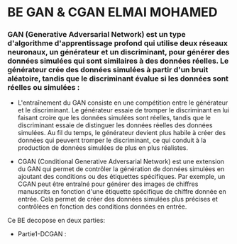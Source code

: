 # BE GAN & CGAN ELMAI MOHAMED
### GAN (Generative Adversarial Network) est un type d'algorithme d'apprentissage profond qui utilise deux réseaux neuronaux, un générateur et un discriminant, pour générer des données simulées qui sont similaires à des données réelles. Le générateur crée des données simulées à partir d'un bruit aléatoire, tandis que le discriminant évalue si les données sont réelles ou simulées :

 
  * L'entraînement du GAN consiste en une compétition entre le générateur et le discriminant. Le générateur essaie de tromper le discriminant en lui faisant croire que les données simulées sont réelles, tandis que le discriminant essaie de distinguer les données réelles des données simulées. Au fil du temps, le générateur devient plus habile à créer des données qui peuvent tromper le discriminant, ce qui conduit à la production de données simulées de plus en plus réalistes.

  * CGAN (Conditional Generative Adversarial Network) est une extension du GAN qui permet de contrôler la génération de données simulées en ajoutant des conditions ou des étiquettes spécifiques. Par exemple, un CGAN peut être entraîné pour générer des images de chiffres manuscrits en fonction d'une étiquette spécifique de chiffre donnée en entrée. Cela permet de créer des données simulées plus précises et contrôlées en fonction des conditions données en entrée.

  Ce BE decopose en deux parties:

  * Partie1-DCGAN : 